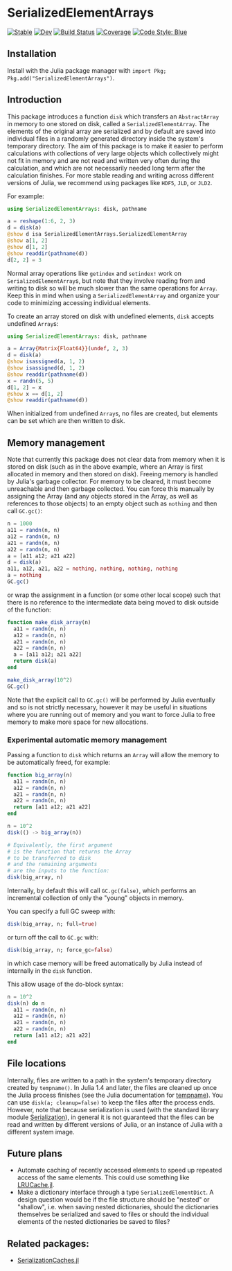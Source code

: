 # SerializedElementArrays

[![Stable](https://img.shields.io/badge/docs-stable-blue.svg)](https://mtfishman.github.io/SerializedElementArrays.jl/stable)
[![Dev](https://img.shields.io/badge/docs-dev-blue.svg)](https://mtfishman.github.io/SerializedElementArrays.jl/dev)
[![Build Status](https://github.com/mtfishman/SerializedElementArrays.jl/workflows/CI/badge.svg)](https://github.com/mtfishman/SerializedElementArrays.jl/actions)
[![Coverage](https://codecov.io/gh/mtfishman/SerializedElementArrays.jl/branch/master/graph/badge.svg)](https://codecov.io/gh/mtfishman/SerializedElementArrays.jl)
[![Code Style: Blue](https://img.shields.io/badge/code%20style-blue-4495d1.svg)](https://github.com/invenia/BlueStyle)

## Installation

Install with the Julia package manager with `import Pkg; Pkg.add("SerializedElementArrays")`.

## Introduction

This package introduces a function `disk` which transfers an `AbstractArray` in memory to one stored on disk, called a `SerializedElementArray`. The elements of the original array are serialized and by default are saved into individual files in a randomly generated directory inside the system's temporary directory. The aim of this package is to make it easier to perform calculations with collections of very large objects which collectively might not fit in memory and are not read and written very often during the calculation, and which are not necessarily needed long term after the calculation finishes. For more stable reading and writing across different versions of Julia, we recommend using packages like `HDF5`, `JLD`, or `JLD2`.

For example:
```julia
using SerializedElementArrays: disk, pathname

a = reshape(1:6, 2, 3)
d = disk(a)
@show d isa SerializedElementArrays.SerializedElementArray
@show a[1, 2]
@show d[1, 2]
@show readdir(pathname(d))
d[2, 2] = 3
```
Normal array operations like `getindex` and `setindex!` work on `SerializedElementArray`s, but note that they involve reading from and writing to disk so will be much slower than the same operations for `Array`. Keep this in mind when using a `SerializedElementArray` and organize your code to minimizing accessing individual elements.

To create an array stored on disk with undefined elements, `disk` accepts undefined `Array`s:
```julia
using SerializedElementArrays: disk, pathname

a = Array{Matrix{Float64}}(undef, 2, 3)
d = disk(a)
@show isassigned(a, 1, 2)
@show isassigned(d, 1, 2)
@show readdir(pathname(d))
x = randn(5, 5)
d[1, 2] = x
@show x == d[1, 2]
@show readdir(pathname(d))
```
When initialized from undefined `Array`s, no files are created, but elements can be set which are then written to disk.

## Memory management

Note that currently this package does not clear data from memory when it is stored on disk (such as in the above example, where an Array is first allocated in memory and then stored on disk). Freeing memory is handled by Julia's garbage collector. For memory to be cleared, it must become unreachable and then garbage collected. You can force this manually by assigning the Array (and any objects stored in the Array, as well as references to those objects) to an empty object such as `nothing` and then call `GC.gc()`:
```julia
n = 1000
a11 = randn(n, n)
a12 = randn(n, n)
a21 = randn(n, n)
a22 = randn(n, n)
a = [a11 a12; a21 a22]
d = disk(a)
a11, a12, a21, a22 = nothing, nothing, nothing, nothing
a = nothing
GC.gc()
```
or wrap the assignment in a function (or some other local scope) such that there is no reference to the intermediate data being moved to disk outside of the function:
```julia
function make_disk_array(n)
  a11 = randn(n, n)
  a12 = randn(n, n)
  a21 = randn(n, n)
  a22 = randn(n, n)
  a = [a11 a12; a21 a22]
  return disk(a)
end

make_disk_array(10^2)
GC.gc()
```
Note that the explicit call to `GC.gc()` will be performed by Julia eventually and so is not strictly necessary, however it may be useful in situations where you are running out of memory and you want to force Julia to free memory to make more space for new allocations. 

### Experimental automatic memory management

Passing a function to `disk` which returns an `Array` will allow the memory to be automatically freed, for example:
```julia
function big_array(n) 
  a11 = randn(n, n)
  a12 = randn(n, n)
  a21 = randn(n, n)
  a22 = randn(n, n)
  return [a11 a12; a21 a22]
end

n = 10^2
disk(() -> big_array(n))

# Equivalently, the first argument
# is the function that returns the Array
# to be transferred to disk
# and the remaining arguments
# are the inputs to the function:
disk(big_array, n)
```
Internally, by default this will call `GC.gc(false)`, which performs an incremental collection of only the "young" objects in memory.

You can specify a full GC sweep with:
```julia
disk(big_array, n; full=true)
```
or turn off the call to `GC.gc` with:
```julia
disk(big_array, n; force_gc=false)
```
in which case memory will be freed automatically by Julia instead of internally in the `disk` function.

This allow usage of the do-block syntax:
```julia
n = 10^2
disk(n) do n
  a11 = randn(n, n)
  a12 = randn(n, n)
  a21 = randn(n, n)
  a22 = randn(n, n)
  return [a11 a12; a21 a22]
end
```

## File locations

Internally, files are written to a path in the system's temporary directory created by `tempname()`. In Julia 1.4 and later, the files are cleaned up once the Julia process finishes (see the Julia documentation for [tempname](https://docs.julialang.org/en/v1/base/file/#Base.Filesystem.tempname)). You can use `disk(a; cleanup=false)` to keep the files after the process ends. However, note that because serialization is used (with the standard library module [Serialization](https://docs.julialang.org/en/v1/stdlib/Serialization/)), in general it is not guaranteed that the files can be read and written by different versions of Julia, or an instance of Julia with a different system image.

## Future plans

- Automate caching of recently accessed elements to speed up repeated access of the same elements. This could use something like [LRUCache.jl](https://github.com/JuliaCollections/LRUCache.jl).
- Make a dictionary interface through a type `SerializedElementDict`. A design question would be if the file structure should be "nested" or "shallow", i.e. when saving nested dictionaries, should the dictionaries themselves be serialized and saved to files or should the individual elements of the nested dictionaries be saved to files?

## Related packages:

- [SerializationCaches.jl](https://github.com/beacon-biosignals/SerializationCaches.jl)

